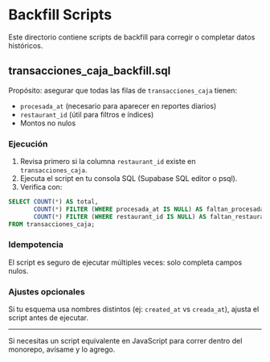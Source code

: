 # Backfill Scripts

Este directorio contiene scripts de backfill para corregir o completar datos históricos.

## transacciones_caja_backfill.sql
Propósito: asegurar que todas las filas de `transacciones_caja` tienen:
- `procesada_at` (necesario para aparecer en reportes diarios)
- `restaurant_id` (útil para filtros e índices)
- Montos no nulos

### Ejecución
1. Revisa primero si la columna `restaurant_id` existe en `transacciones_caja`.
2. Ejecuta el script en tu consola SQL (Supabase SQL editor o psql).
3. Verifica con:
```sql
SELECT COUNT(*) AS total,
       COUNT(*) FILTER (WHERE procesada_at IS NULL) AS faltan_procesada,
       COUNT(*) FILTER (WHERE restaurant_id IS NULL) AS faltan_restaurant
FROM transacciones_caja;
```

### Idempotencia
El script es seguro de ejecutar múltiples veces: solo completa campos nulos.

### Ajustes opcionales
Si tu esquema usa nombres distintos (ej: `created_at` vs `creada_at`), ajusta el script antes de ejecutar.

---
Si necesitas un script equivalente en JavaScript para correr dentro del monorepo, avísame y lo agrego.
